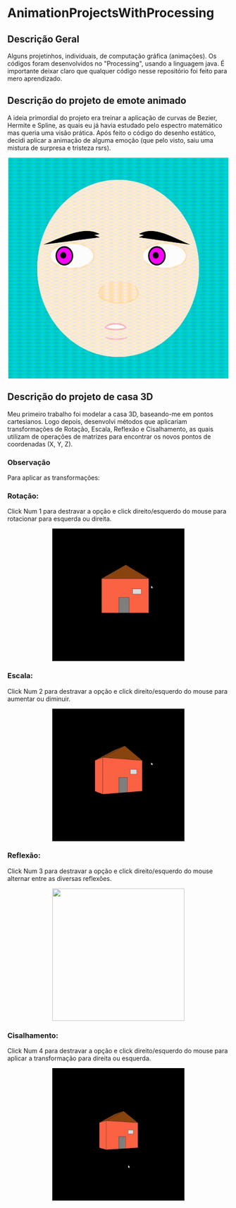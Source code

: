 # AnimationProjectsWithProcessing
## Descrição Geral
Alguns projetinhos, individuais, de computação gráfica (animações). Os códigos foram desenvolvidos no "Processing", usando a linguagem java. É importante deixar claro que qualquer código nesse repositório foi feito para mero aprendizado.
## Descrição do projeto de emote animado
A ideia primordial do projeto era treinar a aplicação de curvas de Bezier, Hermite e Spline, as quais eu já havia estudado pelo espectro matemático mas queria uma visão prática. Após feito o código do desenho estático, decidi aplicar a animação de alguma emoção (que pelo visto, saiu uma mistura de surpresa e tristeza rsrs).
<p align="center">
  <img src="/imagens/emote.gif" align="center" width="500" height="500" /><br>
</p>


## Descrição do projeto de casa 3D
Meu primeiro trabalho foi modelar a casa 3D, baseando-me em pontos cartesianos. Logo depois, desenvolvi métodos que aplicariam transformações de Rotação, Escala, Reflexão e Cisalhamento, as quais utilizam de operações de matrizes para encontrar os novos pontos de coordenadas (X, Y, Z).
<h3>Observação</h3>
<p>Para aplicar as transformações:<br></p>
<h3>Rotação:</h3>
<p>Click Num 1 para destravar a opção e click direito/esquerdo do mouse para rotacionar para esquerda ou direita.<br></p>
<p align="center">
  <img src="/imagens/rotação.gif" align="center" width="300" height="300" /><br>
</p>
<h3>Escala:</h3> 
<p>Click Num 2 para destravar a opção e click direito/esquerdo do mouse para aumentar ou diminuir.<br></p>
<p align="center">
  <img src="/imagens/escala.gif" align="center" width="300" height="300" /><br>
</p>
<h3>Reflexão:</h3>
<p>Click Num 3 para destravar a opção e click direito/esquerdo do mouse alternar entre as diversas reflexões.<br></p>
<p align="center">
  <img src="/imagens/reflexão.gif" align="center" width="300" height="300" /><br>
</p>
<h3>Cisalhamento:</h3>
<p>Click Num 4 para destravar a opção e click direito/esquerdo do mouse para aplicar a transformação para direita ou esquerda.<br></p>
<p align="center">
  <img src="/imagens/cisalhamento.gif" align="center" width="300" height="300" /><br>
</p>
